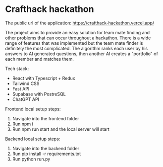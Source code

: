 # Crafthack hackathon

The public url of the application: https://crafthack-hackathon.vercel.app/

The project aims to provide an easy solution for team mate finding and other problems that can occur throughout a hackathon. There is a wide range of features that was implemented but the team mate finder is definitely the most complicated. The algorithm ranks each user by his answers to AI generated questions, then another AI creates a "portfolio" of each member and matches them.

Tech stack:
  - React with Typescript + Redux
  - Tailwind CSS
  - Fast API
  - Supabase with PostreSQL 
  - ChatGPT API

Frontend local setup steps:

1. Navigate into the frontend folder
2. Run npm i
3. Run npm run start and the local server will start

Backend local setup steps:
1. Navigate into the backend folder
2. Run pip install -r requirements.txt   
3. Run python run.py
